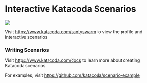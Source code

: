 # Interactive Katacoda Scenarios

[![](http://shields.katacoda.com/katacoda/santyswarm/count.svg)](https://www.katacoda.com/santyswarm "Get your profile on Katacoda.com")

Visit https://www.katacoda.com/santyswarm to view the profile and interactive scenarios

### Writing Scenarios
Visit https://www.katacoda.com/docs to learn more about creating Katacoda scenarios

For examples, visit https://github.com/katacoda/scenario-example
